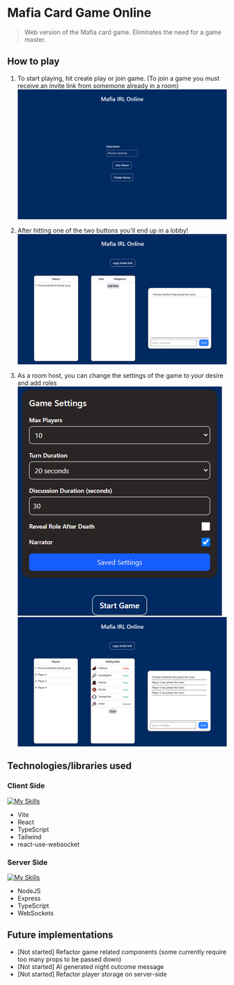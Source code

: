 # Mafia Card Game Online

> Web version of the Mafia card game. Eliminates the need for a game master.

## How to play
1. To start playing, hit create play or join game. (To join a game you must receive an invite link from somemone already in a room)
![landing page](https://github.com/CrazyBuff/mafia-game-online/blob/main/images/landing-page.png "landing page")

2. After hitting one of the two buttons you'll end up in a lobby!
![lobby page](https://github.com/CrazyBuff/mafia-game-online/blob/main/images/lobby.png "lobby page")

3. As a room host, you can change the settings of the game to your desire and add roles
![settings](https://github.com/CrazyBuff/mafia-game-online/blob/main/images/settings.png "settings") ![adding roles](https://github.com/CrazyBuff/mafia-game-online/blob/main/images/adding-roles.png "adding roles ")

## Technologies/libraries used
### Client Side
[![My Skills](https://skillicons.dev/icons?i=vite,react,ts,tailwind)](https://skillicons.dev)
- Vite
- React
- TypeScript
- Tailwind
- react-use-websocket

### Server Side
[![My Skills](https://skillicons.dev/icons?i=nodejs,express,ts)](https://skillicons.dev)
- NodeJS
- Express
- TypeScript
- WebSockets

## Future implementations
- [Not started] Refactor game related components (some currently require too many props to be passed down)
- [Not started] AI generated night outcome message
- [Not started] Refactor player storage on server-side 
